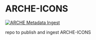 # ARCHE-ICONS

[![ARCHE Metadata Ingest](https://github.com/acdh-oeaw/arche-icons/actions/workflows/arche.yml/badge.svg)](https://github.com/acdh-oeaw/arche-icons/actions/workflows/arche.yml)

repo to publish and ingest ARCHE-ICONS
